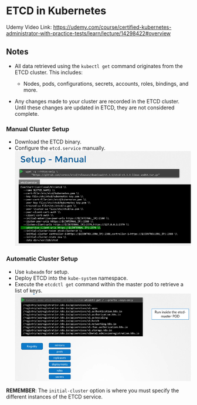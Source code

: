 # ETCD in Kubernetes

Udemy Video Link: <https://udemy.com/course/certified-kubernetes-administrator-with-practice-tests/learn/lecture/14298422#overview>

## Notes

- All data retrieved using the `kubectl get` command originates from the ETCD cluster. This includes:

  - Nodes, pods, configurations, secrets, accounts, roles, bindings, and more.

- Any changes made to your cluster are recorded in the ETCD cluster. Until these changes are updated in ETCD, they are not considered complete.

### Manual Cluster Setup

- Download the ETCD binary.
- Configure the `etcd.service` manually.
  ![Manual ETCD Setup](../../imgs/notes/section_2/etcd_manual_setup.png)

### Automatic Cluster Setup

- Use `kubeadm` for setup.
- Deploy ETCD into the `kube-system` namespace.
- Execute the `etcdctl get` command within the master pod to retrieve a list of keys.
  ![ETCD Pod Key List](../../imgs/notes/section_2/etcd_pod_key_list.png)

**REMEMBER**: The `initial-cluster` option is where you must specify the different instances of the ETCD service.
